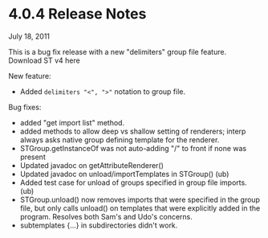 # 4.0.4 Release Notes

July 18, 2011

This is a bug fix release with a new "delimiters" group file feature. Download ST v4 here

New feature:

* 	Added `delimiters "<", ">"` notation to group file.

Bug fixes:

* 	added "get import list" method.
* 	added methods to allow deep vs shallow setting of renderers; interp always
asks native group defining template for the renderer.
* 	STGroup.getInstanceOf was not auto-adding "/" to front if none was present
* 	Updated javadoc on getAttributeRenderer()
* 	Updated javadoc on unload/importTemplates in STGroup() (ub)
* 	Added test case for unload of groups specified in group file imports. (ub)
* 	STGroup.unload() now removes imports that were specified in the group
file, but only calls unload() on templates that were explicitly added
in the program. Resolves both Sam's and Udo's concerns.  
* 	subtemplates {...} in subdirectories didn't work.

